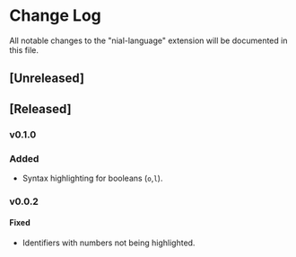 # Change Log

All notable changes to the "nial-language" extension will be documented in this file.

## [Unreleased]

## [Released]

### v0.1.0

### Added

* Syntax highlighting for booleans (`o`,`l`).

### v0.0.2

#### Fixed

* Identifiers with numbers not being highlighted.
